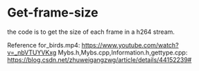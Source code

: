 # Get-frame-size

the code is to get the size of each frame in a h264 stream.

Reference
for_birds.mp4: https://www.youtube.com/watch?v=_nbVTUYVKxg
Mybs.h,Mybs.cpp,Information.h,gettype.cpp: https://blog.csdn.net/zhuweigangzwg/article/details/44152239#
